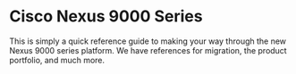 # Cisco Nexus 9000 Series

This is simply a quick reference guide to making your way through the new Nexus 9000 series platform. We have references for migration, the product portfolio, and much more.
